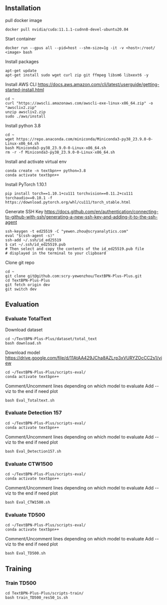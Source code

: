 ## Installation

pull docker image
```
docker pull nvidia/cuda:11.1.1-cudnn8-devel-ubuntu20.04
```

Start container
```
docker run --gpus all --pid=host --shm-size=1g -it -v <host>:/root/ <image> bash
```

Install packages
```
apt-get update
apt-get install sudo wget curl zip git ffmpeg libsm6 libxext6 -y
```

Install AWS CLI
https://docs.aws.amazon.com/cli/latest/userguide/getting-started-install.html
```
cd ~
curl "https://awscli.amazonaws.com/awscli-exe-linux-x86_64.zip" -o "awscliv2.zip"
unzip awscliv2.zip
sudo ./aws/install
```

Install python 3.8
```
cd ~
wget https://repo.anaconda.com/miniconda/Miniconda3-py38_23.9.0-0-Linux-x86_64.sh
bash Miniconda3-py38_23.9.0-0-Linux-x86_64.sh
rm -r -f Miniconda3-py38_23.9.0-0-Linux-x86_64.sh
```

Install and activate virtual env
```
conda create -n textbpn++ python=3.8
conda activate textbpn++
```

Install PyTorch 1.10.1
```
pip install torch==1.10.1+cu111 torchvision==0.11.2+cu111 torchaudio==0.10.1 -f https://download.pytorch.org/whl/cu111/torch_stable.html
```

Generate SSH Key
https://docs.github.com/en/authentication/connecting-to-github-with-ssh/generating-a-new-ssh-key-and-adding-it-to-the-ssh-agent
```
ssh-keygen -t ed25519 -C "yewen.zhou@scryanalytics.com"
eval "$(ssh-agent -s)"
ssh-add ~/.ssh/id_ed25519
$ cat ~/.ssh/id_ed25519.pub
# Then select and copy the contents of the id_ed25519.pub file
# displayed in the terminal to your clipboard
```

Clone git repo
```
cd ~
git clone git@github.com:scry-yewenzhou/TextBPN-Plus-Plus.git
cd TextBPN-Plus-Plus
git fetch origin dev
git switch dev
```


## Evaluation

### Evaluate TotalText

Download dataset
```
cd ~/TextBPN-Plus-Plus/dataset/total_text
bash download.sh
```

Download model
https://drive.google.com/file/d/11AtAA429JCha8AZLrp3xVURYZOcCC2s1/view

```
cd ~/TextBPN-Plus-Plus/scripts-eval/
conda activate textbpn++
```

Comment/Uncomment lines depending on which model to evaluate
Add --viz to the end if need plot

```
bash Eval_Totaltext.sh
```

### Evaluate Detection 157

```
cd ~/TextBPN-Plus-Plus/scripts-eval/
conda activate textbpn++
```

Comment/Uncomment lines depending on which model to evaluate
Add --viz to the end if need plot

```
bash Eval_Detection157.sh
```

### Evaluate CTW1500

```
cd ~/TextBPN-Plus-Plus/scripts-eval/
conda activate textbpn++
```

Comment/Uncomment lines depending on which model to evaluate
Add --viz to the end if need plot

```
bash Eval_CTW1500.sh
```

### Evaluate TD500
```
cd ~/TextBPN-Plus-Plus/scripts-eval/
conda activate textbpn++
```

Comment/Uncomment lines depending on which model to evaluate
Add --viz to the end if need plot

```
bash Eval_TD500.sh
```

## Training

### Train TD500
```
cd TextBPN-Plus-Plus/scripts-train/
bash train_TD500_res50_1s.sh
```
